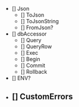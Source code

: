 - [] Json
  - [] ToJson
  - [] ToJsonString
  - [] FromJson?
- [] dbAccessor
  - [] Query
  - [] QueryRow
  - [] Exec
  - [] Begin
  - [] Commit
  - [] Rollback
- [] ENV?
- [] CustomErrors
  - 